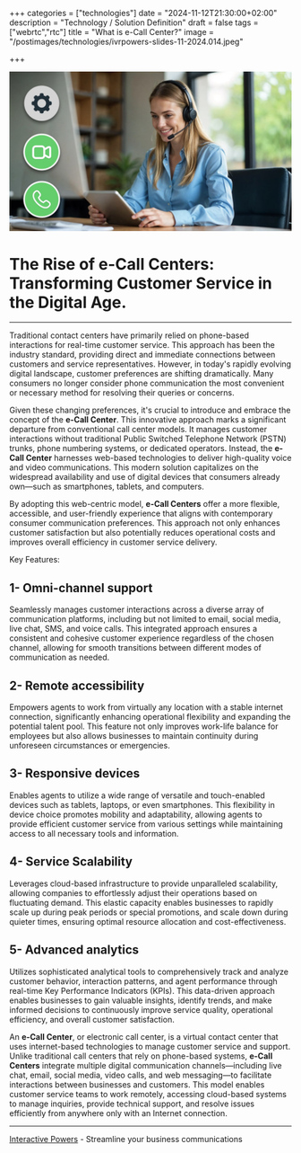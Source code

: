 +++
categories = ["technologies"]
date = "2024-11-12T21:30:00+02:00"
description = "Technology / Solution Definition"
draft = false
tags = ["webrtc","rtc"]
title = "What is e-Call Center?"
image = "/postimages/technologies/ivrpowers-slides-11-2024.014.jpeg"

+++

![e-Call Center](/postimages/technologies/ivrpowers-slides-11-2024.014.jpeg)

# The Rise of e-Call Centers: Transforming Customer Service in the Digital Age.
---

Traditional contact centers have primarily relied on phone-based interactions for real-time customer service. This approach has been the industry standard, providing direct and immediate connections between customers and service representatives. However, in today's rapidly evolving digital landscape, customer preferences are shifting dramatically. Many consumers no longer consider phone communication the most convenient or necessary method for resolving their queries or concerns.

Given these changing preferences, it's crucial to introduce and embrace the concept of the **e-Call Center**. This innovative approach marks a significant departure from conventional call center models. It manages customer interactions without traditional Public Switched Telephone Network (PSTN) trunks, phone numbering systems, or dedicated operators. Instead, the **e-Call Center** harnesses web-based technologies to deliver high-quality voice and video communications. This modern solution capitalizes on the widespread availability and use of digital devices that consumers already own—such as smartphones, tablets, and computers.

By adopting this web-centric model, **e-Call Centers** offer a more flexible, accessible, and user-friendly experience that aligns with contemporary consumer communication preferences. This approach not only enhances customer satisfaction but also potentially reduces operational costs and improves overall efficiency in customer service delivery.

Key Features:

## 1- Omni-channel support

Seamlessly manages customer interactions across a diverse array of communication platforms, including but not limited to email, social media, live chat, SMS, and voice calls. This integrated approach ensures a consistent and cohesive customer experience regardless of the chosen channel, allowing for smooth transitions between different modes of communication as needed.

## 2- Remote accessibility

Empowers agents to work from virtually any location with a stable internet connection, significantly enhancing operational flexibility and expanding the potential talent pool. This feature not only improves work-life balance for employees but also allows businesses to maintain continuity during unforeseen circumstances or emergencies.

## 3- Responsive devices

Enables agents to utilize a wide range of versatile and touch-enabled devices such as tablets, laptops, or even smartphones. This flexibility in device choice promotes mobility and adaptability, allowing agents to provide efficient customer service from various settings while maintaining access to all necessary tools and information.

## 4- Service Scalability

Leverages cloud-based infrastructure to provide unparalleled scalability, allowing companies to effortlessly adjust their operations based on fluctuating demand. This elastic capacity enables businesses to rapidly scale up during peak periods or special promotions, and scale down during quieter times, ensuring optimal resource allocation and cost-effectiveness.

## 5- Advanced analytics

Utilizes sophisticated analytical tools to comprehensively track and analyze customer behavior, interaction patterns, and agent performance through real-time Key Performance Indicators (KPIs). This data-driven approach enables businesses to gain valuable insights, identify trends, and make informed decisions to continuously improve service quality, operational efficiency, and overall customer satisfaction.

An **e-Call Center**, or electronic call center, is a virtual contact center that uses internet-based technologies to manage customer service and support. Unlike traditional call centers that rely on phone-based systems, **e-Call Centers** integrate multiple digital communication channels—including live chat, email, social media, video calls, and web messaging—to facilitate interactions between businesses and customers. This model enables customer service teams to work remotely, accessing cloud-based systems to manage inquiries, provide technical support, and resolve issues efficiently from anywhere only with an Internet connection.

---
[Interactive Powers](http://www.ivrpowers.com/) - Streamline your business communications
